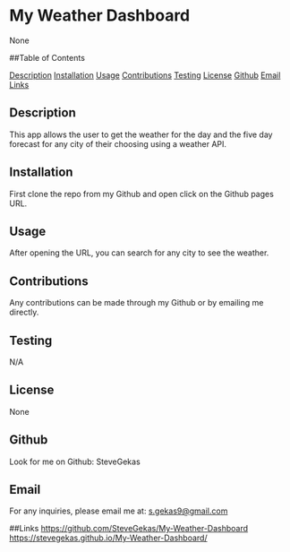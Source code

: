 # My Weather Dashboard
  
   None

  ##Table of Contents
  
   [Description](#description)
   [Installation](#installation)
   [Usage](#usage)
   [Contributions](#contributions)
   [Testing](#testing)
   [License](#license)
   [Github](#github)
   [Email](#email)
   [Links](#links)
  
  

  ## Description
  This app allows the user to get the weather for the day and the five day forecast for any city of their choosing using a weather API.

  ## Installation
  First clone the repo from my Github and open click on the Github pages URL.

  ## Usage
  After opening the URL, you can search for any city to see the weather.

  ## Contributions
  Any contributions can be made through my Github or by emailing me directly.

  ## Testing
  N/A

  ## License
  None
    
  ## Github
  Look for me on Github: SteveGekas

  ## Email
  For any inquiries, please email me at: s.gekas9@gmail.com

  ##Links
  https://github.com/SteveGekas/My-Weather-Dashboard                                 https://stevegekas.github.io/My-Weather-Dashboard/

